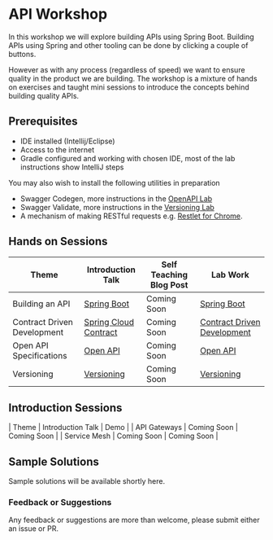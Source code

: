 # API Workshop

In this workshop we will explore building APIs using Spring Boot.
Building APIs using Spring and other tooling can be done by clicking a couple of buttons. 

However as with any process (regardless of speed) we want to ensure quality in the product we are building.
The workshop is a mixture of hands on exercises and taught mini sessions to introduce the concepts behind building quality APIs.

## Prerequisites 

* IDE installed (Intellij/Eclipse) 
* Access to the internet 
* Gradle configured and working with chosen IDE, most of the lab instructions show IntelliJ steps

You may also wish to install the following utilities in preparation

* Swagger Codegen, more instructions in the [OpenAPI Lab](/03-open-api) 
* Swagger Validate, more instructions in the [Versioning Lab](/04-versioning)
* A mechanism of making RESTful requests e.g. [Restlet for Chrome](https://chrome.google.com/webstore/detail/restlet-client-rest-api-t/aejoelaoggembcahagimdiliamlcdmfm?hl=en).

## Hands on Sessions

| Theme                         | Introduction Talk                                     |  Self Teaching Blog Post | Lab Work                                               |
|-------------------------------|----------------------------------------------------------|--------------------------|------------------------------------------------------- |
| Building an API               | [Spring Boot](/presentations/01-spring-boot.pdf)         | Coming Soon              | [Spring Boot](/01-spring-boot/README.md)               |
| Contract Driven Development   | [Spring Cloud Contract](/presentations/02-contracts.pdf) | Coming Soon              | [Contract Driven Development](/02-contracts/README.md) |
| Open API Specifications       | [Open API](/presentations/03-open-api.pdf)               | Coming Soon              | [Open API](/03-open-api/README.md)                     | 
| Versioning                    | [Versioning](/presentatinos/04-versioning.pdf)           | Coming Soon              | [Versioning](/04-versioning/README.md)                 | 

## Introduction Sessions

| Theme                         | Introduction Talk                                     |  Demo        | 
| API Gateways                  | Coming Soon                                           | Coming Soon  |
| Service Mesh                  | Coming Soon                                           | Coming Soon  |

## Sample Solutions

Sample solutions will be available shortly here. 

### Feedback or Suggestions

Any feedback or suggestions are more than welcome, please submit either an issue or PR. 
